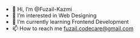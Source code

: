 - 👋 Hi, I’m @Fuzail-Kazmi
- 👀 I’m interested in Web Designing
- 🌱 I’m currently learning Frontend Development
- 📫 How to reach me fuzail.codecare@gmail.com

<!---
Fuzail-Kazmi/Fuzail-Kazmi is a ✨ special ✨ repository because its `README.md` (this file) appears on your GitHub profile.
You can click the Preview link to take a look at your changes.
--->
